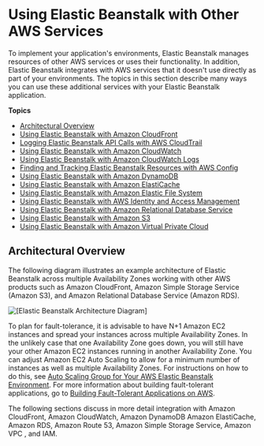 # Using Elastic Beanstalk with Other AWS Services<a name="AWSHowTo"></a>

To implement your application's environments, Elastic Beanstalk manages resources of other AWS services or uses their functionality\. In addition, Elastic Beanstalk integrates with AWS services that it doesn't use directly as part of your environments\. The topics in this section describe many ways you can use these additional services with your Elastic Beanstalk application\.

**Topics**
+ [Architectural Overview](#AWSHowTo.architecture)
+ [Using Elastic Beanstalk with Amazon CloudFront](AWSHowTo.cloudfront.md)
+ [Logging Elastic Beanstalk API Calls with AWS CloudTrail](AWSHowTo.cloudtrail.md)
+ [Using Elastic Beanstalk with Amazon CloudWatch](AWSHowTo.cloudwatch.md)
+ [Using Elastic Beanstalk with Amazon CloudWatch Logs](AWSHowTo.cloudwatchlogs.md)
+ [Finding and Tracking Elastic Beanstalk Resources with AWS Config](AWSHowTo.config.md)
+ [Using Elastic Beanstalk with Amazon DynamoDB](AWSHowTo.dynamoDB.md)
+ [Using Elastic Beanstalk with Amazon ElastiCache](AWSHowTo.ElastiCache.md)
+ [Using Elastic Beanstalk with Amazon Elastic File System](services-efs.md)
+ [Using Elastic Beanstalk with AWS Identity and Access Management](AWSHowTo.iam.md)
+ [Using Elastic Beanstalk with Amazon Relational Database Service](AWSHowTo.RDS.md)
+ [Using Elastic Beanstalk with Amazon S3](AWSHowTo.S3.md)
+ [Using Elastic Beanstalk with Amazon Virtual Private Cloud](vpc.md)

## Architectural Overview<a name="AWSHowTo.architecture"></a>

The following diagram illustrates an example architecture of Elastic Beanstalk across multiple Availability Zones working with other AWS products such as Amazon CloudFront, Amazon Simple Storage Service \(Amazon S3\), and Amazon Relational Database Service \(Amazon RDS\)\.

![\[Elastic Beanstalk Architecture Diagram\]](http://docs.aws.amazon.com/elasticbeanstalk/latest/dg/images/aeb-architecture_crossaws2.png)

To plan for fault\-tolerance, it is advisable to have N\+1 Amazon EC2 instances and spread your instances across multiple Availability Zones\. In the unlikely case that one Availability Zone goes down, you will still have your other Amazon EC2 instances running in another Availability Zone\. You can adjust Amazon EC2 Auto Scaling to allow for a minimum number of instances as well as multiple Availability Zones\. For instructions on how to do this, see [Auto Scaling Group for Your AWS Elastic Beanstalk Environment](using-features.managing.as.md)\. For more information about building fault\-tolerant applications, go to [ Building Fault\-Tolerant Applications on AWS](http://media.amazonwebservices.com/AWS_Building_Fault_Tolerant_Applications.pdf)\. 

The following sections discuss in more detail integration with Amazon CloudFront, Amazon CloudWatch, Amazon DynamoDB Amazon ElastiCache, Amazon RDS, Amazon Route 53, Amazon Simple Storage Service, Amazon VPC , and IAM\.